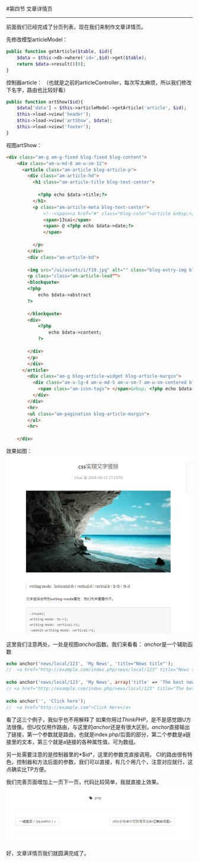 ﻿#第四节  文章详情页

------

前面我们已经完成了分页列表，现在我们来制作文章详情页。

先修改模型articleModel：
```php 
public function getArticle($table, $id){
	$data = $this->db->where('id=',$id)->get($table);
	return $data->result()[0];
}
```

控制器article：
（也就是之前的articleController，每次写太麻烦，所以我们修改下名字，路由也比较好看）
```php
public function artShow($id){
    $data['data'] = $this->articleModel->getArticle('article', $id);
    $this->load->view('header');
    $this->load->view('artShow', $data);
    $this->load->view('footer');
}
```
视图artShow：
```html
<div class="am-g am-g-fixed blog-fixed blog-content">
    <div class="am-u-md-8 am-u-sm-12">
      <article class="am-article blog-article-p">
        <div class="am-article-hd">
          <h1 class="am-article-title blog-text-center">
	          
            <?php echo $data->title;?>
          </h1>
          <p class="am-article-meta blog-text-center">
              <!--<span><a href="#" class="blog-color">article &nbsp;</a></span>--->
              <span>13sai</span>
              <span> @ <?php echo $data->date;?>
		      </span>
              
          </p>
        </div>        
        <div class="am-article-bd">   
	    
        <img src="/ui/assets/i/f19.jpg" alt="" class="blog-entry-img blog-article-margin">       
        <p class="class="am-article-lead"">
        <blockquote>
        <?php
        	echo $data->abstract
        ?>
        
        </blockquote>
        <div>
	        <?php
	        	echo $data->content;
	        ?>
	        
        </div>
        </p>
        </div>
      </article>
        <div class="am-g blog-article-widget blog-article-margin">
          <div class="am-u-lg-4 am-u-md-5 am-u-sm-7 am-u-sm-centered blog-text-center">
            <span class="am-icon-tags"> </span>&nbsp; <?php echo $data->type;?>
          </div>
        </div>
        <hr>
        <ul class="am-pagination blog-article-margin">
        </ul>
        <hr>

    </div>
```

效果如图：
![image](images/4-1.png)

这里我们注意两处，一处是视图*anchor*函数。我们来看看：
*anchor*是一个辅助函数
```php
echo anchor('news/local/123', 'My News', 'title="News title"');
//  <a href="http://example.com/index.php/news/local/123" title="News title">My News</a>

echo anchor('news/local/123', 'My News', array('title' => 'The best news!'));
// <a href="http://example.com/index.php/news/local/123" title="The best news!">My News</a>

echo anchor('', 'Click here');
//  <a href="http://example.com">Click Here</a>
```
看了这三个例子，我似乎也不用解释了
如果你用过*ThinkPHP*，是不是感觉跟U方法很像。但U仅仅用作路由，与这里的*anchor*还是有很大区别，*anchor*直接输出了链接，第一个参数就是路由，也就是index.php/后面的部分，第二个参数是a链接里的文本，第三个就是a链接的各种属性值，可为数组。

另一处需要注意的是控制器里的*$id*，这里的参数克直接调用。
CI的路由很有特色，控制器和方法后面的参数，我们可以直接，有几个用几个，注意对应就行，这点确实比TP方便。

我们完善页面增加上一页下一页，代码比较简单，我就直接上效果。
![image](images/4-2.png)

好，文章详情页我们就圆满完成了。
